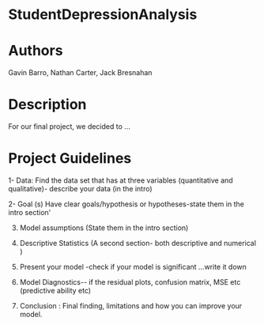 # StudentDepressionAnalysis

# Authors
Gavin Barro, Nathan Carter, Jack Bresnahan

# Description
For our final project, we decided to ...

# Project Guidelines

1- Data: Find the data set that has at three variables (quantitative  and qualitative)- describe your data (in the intro) 

2- Goal (s) Have clear goals/hypothesis or hypotheses-state them in the intro section'

3. Model assumptions (State them in the intro section)
   
4. Descriptive Statistics  (A second section- both descriptive and numerical )
   
5. Present your model -check if your model is significant ...write it down
   
6. Model Diagnostics-- if the residual plots, confusion matrix, MSE etc (predictive ability etc)
   
7. Conclusion :  Final finding, limitations and how you can improve your model.
